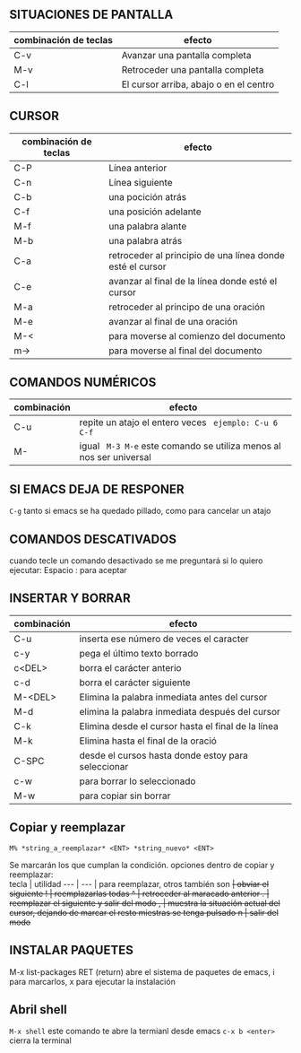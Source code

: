 ## SITUACIONES DE PANTALLA
 combinación de teclas  | efecto
 --- 	      	 	| ---
 C-v			| Avanzar una pantalla completa
 M-v			| Retroceder una pantalla completa
 C-l			| El cursor arriba, abajo o en el centro

## CURSOR
 combinación de teclas  | efecto
 --- 	      	 	| ---
 C-P			| Línea anterior
 C-n 			| Línea siguiente
 C-b			| una pocición atrás
 C-f			| una posición adelante
 M-f			| una palabra alante
 M-b			| una palabra atrás
 C-a 			| retroceder al principio de una línea donde esté el cursor
 C-e 			| avanzar al final de la línea donde esté el cursor
 M-a			| retroceder al principo de una oración
 M-e			| avanzar al final de una oración
 M-<			| para moverse al comienzo del documento
 m-> 			| para moverse al final del documento
 
## COMANDOS NUMÉRICOS
 combinación            | efecto
 --- 	                | ---
 C-u <entero> <comando> | repite un atajo el entero veces ` ejemplo: C-u 6 C-f`
 M-<entero> <comando>   | igual ` M-3 M-e` este comando se utiliza menos al nos ser universal

## SI EMACS DEJA DE RESPONER

`C-g` tanto si emacs se ha quedado pillado, como para cancelar un atajo

## COMANDOS DESCATIVADOS

cuando tecle un comando desactivado se me preguntará si lo quiero ejecutar:
Espacio : para aceptar

## INSERTAR Y BORRAR

 combinación		  | efecto
 --- 			  | ---
 C-u <entero> <caracter>  | inserta ese número de veces el caracter   
 c\-y	      		  | pega el último texto borrado
 c\<DEL> 		  | borra el carácter anterio
 c\-d			  | borra el carácter siguiente
 M-\<DEL>		  | Elimina la palabra inmediata antes del cursor  
 M\-d 			  | elimina la palabra inmediata después del cursor
 C-k			  | Elimina desde el cursor hasta el final de la línea
 M\-k			  | Elimina hasta el final de la oració
 C-SPC			  | desde el cursos hasta donde estoy para seleccionar
 c\-w			  | para borrar lo seleccionado
 M\-w			  | para copiar sin borrar

## Copiar y reemplazar
 `M% *string_a_reemplazar* <ENT> *string_nuevo* <ENT>`

Se marcarán los que cumplan la condición.
opciones dentro de copiar y reemplazar:  
 tecla 	      | utilidad
 --- 	      | ---
 <SPC> 	      | para reemplazar, otros también son 
 <DEL> 	      | obviar el siguiente
  !	      | reemplazarlas todas 
  ^	      | retroceder al maracado anterior
  . 	      | reemplazar el siguiente y salir del modo
  , 	      | muestra la situación actual del cursor, dejando de marcar el resto miestras se tenga pulsado
  n 	      | salir del modo  

## INSTALAR PAQUETES 
M-x list-packages RET (return) abre el sistema de paquetes de emacs, i para marcarlos, x para ejecutar la instalación

## Abril shell
`M-x shell` este comando te abre la termianl desde emacs
`c-x b <enter> ` cierra la terminal  
